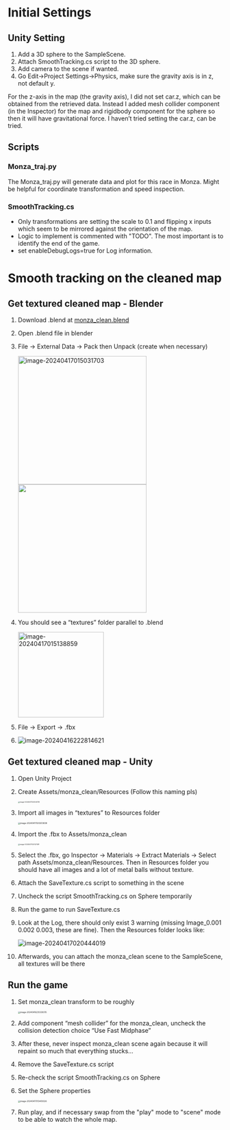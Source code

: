 # Initial Settings

## Unity Setting

1. Add a 3D sphere to the SampleScene.
2. Attach SmoothTracking.cs script to the 3D sphere.
3. Add camera to the scene if wanted.
4. Go Edit->Project Settings->Physics, make sure the gravity axis is in z, not default y.

For the z-axis in the map (the gravity axis), I did not set car.z, which can be obtained from the retrieved data. Instead I added mesh collider component (in the Inspector) for the map and rigidbody component for the sphere so then it will have gravitational force. I haven’t tried setting the car.z, can be tried.

## Scripts

### Monza_traj.py

The Monza_traj.py will generate data and plot for this race in Monza. Might be helpful for coordinate transformation and speed inspection.

### SmoothTracking.cs

- Only transformations are setting the scale to 0.1 and flipping x inputs which seem to be mirrored against the orientation of the map.
- Logic to implement is commented with "TODO". The most important is to identify the end of the game.
- set enableDebugLogs=true for Log information.

# Smooth tracking on the cleaned map

## Get textured cleaned map - Blender

1. Download .blend at [monza_clean.blend](https://1drv.ms/u/s!AoUFuadYhVFQkhLRwIBFD9CkydB9?e=FReUX1)

2. Open .blend file in blender

3. File -> External Data -> Pack then Unpack (create when necessary)

   <img src="C:/Users/ASUS/Desktop/MSc_Term1_2/VRI/Proj/F1xVR/gitRepo/F1xVR/movement/README.assets/image-20240417015031703.png" alt="image-20240417015031703" width="300"/>

   <img src="C:/Users/ASUS/Desktop/MSc_Term1_2/VRI/Proj/F1xVR/gitRepo/F1xVR/movement/README.assets/image-20240417015106319.png" width="300"/>

4. You should see a “textures” folder parallel to .blend

   <img src="C:/Users/ASUS/Desktop/MSc_Term1_2/VRI/Proj/F1xVR/gitRepo/F1xVR/movement/README.assets/image-20240417015138859.png" alt="image-20240417015138859" width="200"/>

5. File -> Export -> .fbx

6. ![image-20240416222814621](C:/Users/ASUS/Desktop/MSc_Term1_2/VRI/Proj/F1xVR/blender/README.assets/image-20240416222814621.png)

##  Get textured cleaned map - Unity

1. Open Unity Project

2. Create Assets/monza_clean/Resources (Follow this naming pls)

   <img src="C:/Users/ASUS/Desktop/MSc_Term1_2/VRI/Proj/F1xVR/gitRepo/F1xVR/movement/README.assets/image-20240417020045118.png" alt="image-20240417020045118" style="zoom:25%;" />

3. Import all images in “textures” to Resources folder

   <img src="C:/Users/ASUS/Desktop/MSc_Term1_2/VRI/Proj/F1xVR/gitRepo/F1xVR/movement/README.assets/image-20240417020203838.png" alt="image-20240417020203838" style="zoom:33%;" />

4. Import the .fbx to Assets/monza_clean

   <img src="C:/Users/ASUS/Desktop/MSc_Term1_2/VRI/Proj/F1xVR/gitRepo/F1xVR/movement/README.assets/image-20240417020127491.png" alt="image-20240417020127491" style="zoom:25%;" />

5. Select the .fbx, go Inspector -> Materials -> Extract Materials -> Select path Assets/monza_clean/Resources. Then in Resources folder you should have all images and a lot of metal balls without texture.

6. Attach the SaveTexture.cs script to something in the scene

7. Uncheck the script SmoothTracking.cs on Sphere temporarily

8. Run the game to run SaveTexture.cs

9. Look at the Log, there should only exist 3 warning (missing Image_0.001 0.002 0.003, these are fine). Then the Resources folder looks like:

   ![image-20240417020444019](C:/Users/ASUS/Desktop/MSc_Term1_2/VRI/Proj/F1xVR/gitRepo/F1xVR/movement/README.assets/image-20240417020444019.png)

10. Afterwards, you can attach the monza_clean scene to the SampleScene, all textures will be there

## Run the game

1. Set monza_clean transform to be roughly

   <img src="C:/Users/ASUS/Desktop/MSc_Term1_2/VRI/Proj/F1xVR/blender/README.assets/image-20240416235339315.png" alt="image-20240416235339315" style="zoom:33%;" />

2. Add component “mesh collider” for the monza_clean, uncheck the collision detection choice “Use Fast Midphase”

3. After these, never inspect monza_clean scene again because it will repaint so much that everything stucks…

4. Remove the SaveTexture.cs script

5. Re-check the script SmoothTracking.cs on Sphere

6. Set the Sphere properties

   <img src="C:/Users/ASUS/Desktop/MSc_Term1_2/VRI/Proj/F1xVR/blender/README.assets/image-20240417013405026.png" alt="image-20240417013405026" style="zoom:33%;" />

   

7. Run play, and if necessary swap from the "play" mode to "scene" mode to be able to watch the whole map.
